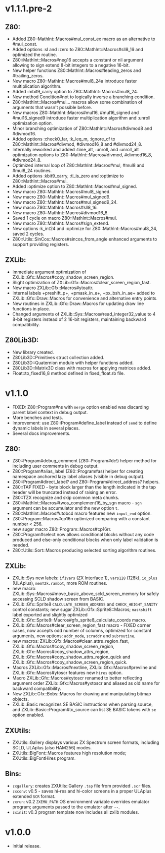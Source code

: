 v1.1.1.pre-2
============

Z80:
---
* Added Z80::MathInt::Macros#mul_const_ex macro as an alternative to #mul_const.
* Added options :sl and :zero to Z80::MathInt::Macros#sll8_16 and optimized the routine.
* Z80::MathInt::Macros#neg16 accepts a constant or nil argument allowing to sign extend 8-bit integers to a negative 16-bit.
* New helper functions Z80::MathInt::Macros#leading_zeros and #trailing_zeros.
* New macro Z80::MathInt::Macros#mul8_24a introduce faster multiplication algorithm.
* Added :mbit9_carry option to Z80::MathInt::Macros#mul8_24.
* New method Condition#not to logically inverse a branching condition.
* Z80::MathInt::Macros#mul... macros allow some combination of arguments that wasn't possible before.
* New macros Z80::MathInt::Macros#mul16, #mul16_signed and #mul16_signed9 introduce faster multiplication algorithm
  and :unroll optimization option.
* Minor branching optimization of Z80::MathInt::Macros#divmod8 and #divmod16.
* Added options :check0_far, :k_leq_m, :ignore_cf to Z80::MathInt::Macros#divmod, #divmod16_8 and #divmod24_8.
* Internally reworked and added :time_alt, :unroll, and :unroll_alt optimization options to Z80::MathInt::Macros#divmod, #divmod16_8, #divmod24_8.
* Optimized internal loop of Z80::MathInt::Macros#mul, #mul8 and #mul8_24 routines.
* Added options :kbit9_carry, :tl_is_zero and :optimize to Z80::MathInt::Macros#mul.
* Added :optimize option to Z80::MathInt::Macros#mul_signed.
* New macro Z80::MathInt::Macros#mul8_signed.
* New macro Z80::MathInt::Macros#mul_signed9.
* New macro Z80::MathInt::Macros#mul_signed9_24.
* New macro Z80::MathInt::Macros#sll8_16.
* New macro Z80::MathInt::Macros#divmod16_8.
* Saved 1 cycle on macro Z80::MathInt::Macros#mul.
* New macro Z80::MathInt::Macros#sign_extend.
* New options :k_int24 and :optimize for Z80::MathInt::Macros#mul8_24, saved 2 cycles.
* Z80::Utils::SinCos::Macros#sincos_from_angle enhanced arguments to support providing registers.

ZXLib:
-----
* Immediate argument optimization of ZXLib::Gfx::Macros#copy_shadow_screen_region.
* Slight optimization of ZXLib::Gfx::Macros#clear_screen_region_fast.
* New macro ZXLib::Gfx::Macros#ytoattr.
* Internal labels +preshift_p+, +pmask_in_e+, +px_bsh_in_ae+ added to ZXLib::Gfx::Draw::Macros for convenience and alternative entry points.
* New routines in ZXLib::Gfx::Draw::Macros for updating draw line functions in place.
* Changed arguments of ZXLib::Sys::Macros#read_integer32_value to 4 8-bit registers instead of 2 16-bit registers, maintaining backward compatibility.

Z80Lib3D:
--------
* New library created.
* Z80Lib3D::Primitives struct collection added.
* Z80Lib3D::Quaternion module with helper functions added.
* Z80Lib3D::Matrix3D class with macros for applying matrices added.
* Float::to_fixed16_8 method defined in fixed_float.rb file.


v1.1.0
======

* FIXED: Z80::Program#ns with `merge` option enabled was discarding parent label context in debug output.
* More benches and tests.
* Improvement: use Z80::Program#define_label instead of `send` to define dynamic labels in several places.
* Several docs improvements.

Z80:
---
* Z80::Program#debug_comment (Z80::Program#dc!) helper method for including user comments in debug output.
* Z80::Program#alias_label (Z80::Program#as) helper for creating namespace anchored lazy label aliases (visible in debug output).
* Z80::Program#direct_label? and Z80::Program#direct_address? helpers.
* Z80::TAP FIXED - byte block larger than the length indicated in the tap header will be truncated instead of raising an error.
* Z80::TZX recognize and skip common meta chunks.
* Z80::MathInt::Macros#twos_complement16_by_sgn macro - `sgn` argument can be accumulator and the new option `t`.
* Z80::MathInt::Macros#utobcd macro features new `input_end` option.
* Z80::Program::Macros#cp16n optimized comparing with a constant number < 256.
* new sugar macro Z80::Program::Macros#cp16rr.
* Z80::Program#select now allows conditional blocks without any code produced and else-only conditional blocks when only label validation is needed.
* Z80::Utils::Sort::Macros producing selected sorting algorithm routines.

ZXLib:
-----
* ZXLib::Sys new labels: `if1vars` (ZX Interface 1), `vars128` (128k), `io_plus` (ULAplus), `memT2k.rambot`, more ROM routines.
* new macro: ZXLib::Sys::Macros#move_basic_above_scld_screen_memory for safely accessing SCLD shadow screen from BASIC.
* ZXLib::Gfx::Sprite8 `CALCULATE_SCREEN_ADDRESS` and `CHECK_HEIGHT_SANITY` control constants; new sugar ZXLib::Gfx::Sprite8::Macros; `maskshift` label exported and slightly optimized ZXLib::Gfx::Sprite8::Macros#gfx_sprite8_calculate_coords macro.
* ZXLib::Gfx::Macros#clear_screen_region_fast macro - FIXED corner cases, now accepts odd number of columns, optimized for constant arguments, new options: `addr_mode`, `scraddr` and `subroutine`.
* new macros: ZXLib::Gfx::Macros#clear_attrs_region_fast, ZXLib::Gfx::Macros#copy_shadow_screen_region, ZXLib::Gfx::Macros#copy_shadow_attrs_region, ZXLib::Gfx::Macros#copy_shadow_attrs_region_quick and ZXLib::Gfx::Macros#copy_shadow_screen_region_quick.
* Macros ZXLib::Gfx::Macros#nextline, ZXLib::Gfx::Macros#prevline and ZXLib::Gfx::Macros#ytoscr features new `hires` option.
* Macro ZXLib::Gfx::Macros#xytoscr renamed to better reflecting argument order ZXLib::Gfx::Macros#yxtoscr and aliased as old name for backward compatibility.
* New ZXLib::Gfx::Bobs::Macros for drawing and manipulating bitmap objects.
* ZXLib::Basic recognizes SE BASIC instructions when parsing source, and ZXLib::Basic::Program#to_source can list SE BASIC tokens with `se` option enabled.

ZXUtils:
-------
* ZXUtils::Gallery displays various ZX Spectrum screen formats, including SCLD, ULAplus (also HAM256) modes.
* ZXUtils::BigFont::Macros features high resolution mode; ZXUtils::BigFontHires program.

Bins:
----
* `zxgallery`: creates ZXUtils::Gallery `.tap` file from provided `.scr` files.
* `zxconv`: v0.5 - saves hi-res and hi-color screens in a proper ULAplus extended `SCR` format.
* `zxrun`: v0.2 `ZXEMU_PATH` OS environment variable overrides emulator program; arguments passed to the emulator after `--`.
* `zxinit`: v0.3 program template now includes all zxlib modules.

v1.0.0
======

* Initial release.
